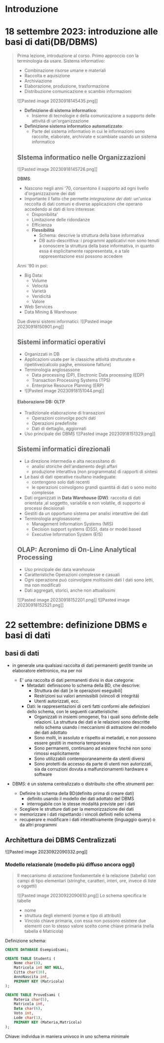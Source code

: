 
# Introduzione


# 18 settembre 2023: introduzione alle basi di dati(DB/DBMS)

> Prima lezione, introduzione al corso. Primo approccio con la terminologia da usare.
> Sistema informativo:
> - Combinazione risorse umane e materiali
> - Raccolta e aquisizione
> - Archiviazione 
> - Elaborazione, produzione, trasformazione
> - Distribuzione comunicazione e scambio informazioni
>
>![[Pasted image 20230918145435.png]]
> - **Definizione di sistema informatico**:
> 	- Insieme di tecnologie e della comunicazione a supporto delle attivitá di un'organizzazione
> - **Definizione sistema informatico automatizzato**:
> 	- Parte del sistema informativo in cui le informazioni sono raccolte, elaborate, archiviate e scambiate usando un sistema informatico
>
>## SIstema informatico nelle Organizzazioni
>![[Pasted image 20230918145726.png]]
>
> **DBMS**:
> - Nascono negli anni '70, consentono il supporto ad ogni livello d'organizzazione dei dati
> - Importante il fatto che permette *integrazione dei dati*: un'unica reccolta di dati comuni e diverse applicazioni che operano accedendo ai dati di loro interesse:
> 	- Disponibilita'
> 	- Limitazione delle ridondanze
> 	- Efficienza
> 	- **Flessibilitá**
> 		- Schema: descrive la struttura della base informativa
> 		- DB auto-descrittiva: i programmi applicativi non sono tenuti a conoscere la struttura della base informativa, in quanto essa é esplicitamente rappresentata, e a tale rappresentazione essi possono accedere
> 
> Anni '90 in poi:
> - Big Data:
> 	- Volume
> 	- Velocitá
> 	- Varietá
> 	- Veridicitá
> 	- Valore
> - Web Services
> - Data Mining & Warehouse
>
>Due diversi sistemi informatici:
>![[Pasted image 20230918150901.png]]
>## **Sistemi informatici operativi**
>- Organizzati in DB
>- Applicazioni usate per le classiche attivitá strutturate e ripetitive(calcolo paghe, emissione fatture)
>- Terminologia anglosassone
>	- Data processing (DP), Electronic Data processing (EDP) 
>	- Transaction Processing Systems (TPS) 
>	- Enterprise Resource Planning (ERP)
>- ![[Pasted image 20230918151044.png]]
>
>#### Elaborazione DB: OLTP
>- Tradizionale elaborazione di transazioni
>	- Operazioni coinvolge pochi dati
>	- Operazioni predefinite
>	- Dati di dettaglio, aggiornati
>- Uso principale dei DBMS 
>![[Pasted image 20230918151329.png]]
>## **Sistemi informatici direzionali**
>- La direzione intermedia e alta necessitano di:
>	- analisi storiche dell'andamento degli affari
>	- produzione interattiva (non programmata) di rapporti di sintesi
>- Le basi di dati operative risultano inadeguate:
>	- contengono solo dati recenti
>	- le operazioni coinvolgono grandi quantitá di dati o sono molto complesse
>- Dati organizzati in **Data Warehouse (DW)**: raccolta di dati orientata ,al soggetto, variabile e non volatile, di supporto ai processi decisionali
>- Gestiti da un opportuno sistema per analisi interattive dei dati
>- Terminologia anglosassone:
>	- Management Information Systems (MIS) 
>	- Decision support systems (DSS), data or model based 
>	- Executive Information System (EIS)
>## **OLAP: Acronimo di On-Line Analytical Processing** 
>- Uso principale dei data warehouse 
>- Caratteristiche Operazioni complesse e casuali 
>- Ogni operazione può coinvolgere moltissimi dati I dati sono letti, ma non modificati 
>- Dati aggregati, storici, anche non attualissimi
>
>![[Pasted image 20230918152201.png]]
>![[Pasted image 20230918152521.png]]



# 22 settembre: definizione DBMS e basi di dati

## basi di dati
- in generale una qualsiasi raccolta di dati permanenti gestiti tramite un elaboratore elettronico, ma per noi
	- E' una raccolta di dati permanenti divisi in due categorie:
		- Metadati: definiscono lo schema della BD, che descrive:
			- Struttura dei dati [e le operazioni eseguibili]
			- Restrizioni sui valori ammissibili (viincoli di integritá)
			- Utenti autorizzati, ecc.
		- Dati: le rappresentazioni di certi fatti conformi alle definizioni dello schema, con le seguenti caratteristiche:
			- Organizzati in insiemi omogenei, fra i quali sono definite delle relazioni. La struttura dei dati e le relazioni sono descritte nello schema usando i meccanismi di astrazione del modello dei dati adottato
			- Sono molti, in assoluto e rispetto ai metadati, e non possono essere gestiti in memoria temporanea
			- Sono permanenti, continuano ad esistere finché non sono rimossi esplicitamente 
			- Sono utilizzabili contemporaneamente da utenti diversi
			- Sono protetti da accesso da parte di utenti non autorizzati, sia da corruzioni dovuta  a malfunzionamenti hardware e software

- DBMS: é un sistema centralizzato o distribuito che offre strumenti per:
	- Definire lo schema della BD(definito prima di creare dati)
		- definito usando il modello dei dati adottato del DBMS
		- interrogabile con le stesse modalitá previste per i dati
	- Scegliere le strutture dati per la memorizzazione dei dati
	- memorizzare i dati rispettando i vincoli definiti nello schema
	- recuperare e modificare i dati interattivamente (linguaggio query) o da altri programmi

## Architettura dei DBMS Centralizzati

![[Pasted image 20230922090332.png]]

### Modello relazionale (modello piú diffuso ancora oggi)
>Il meccanismo di astazione fondamentale é la relazione (tabella) con campi di tipo elementari (stringhe, caratteri, interi, ore, invece di liste o oggetti)
>
>![[Pasted image 20230922090610.png]]
>Lo schema specifica le tabelle
>	- nome
>	- struttura degli elementi (nome e tipo di attributi)
>	- Vincolo chiave primaria, con essa non possono esistere due elementi con lo stesso valore scelto come chiave primaria (nella tabella é Matricola)

Definizione schema:
```sql
CREATE DATABASE EsempioEsami;

CREATE TABLE Studenti (
	Nome char(8), 
	Matricola int NOT NULL, 
	Citta char(10), 
	AnnoNascita int, 
	PRIMARY KEY (Matricola)
);

CREATE TABLE ProveEsami ( 
	Materia char(5), 
	Matricola int, 
	Data char(6), 
	Voto int, 
	Lode char(1), 
	PRIMARY KEY (Materia,Matricola) 
);

```

Chiave: individua in maniera univoco in uno schema minimale
